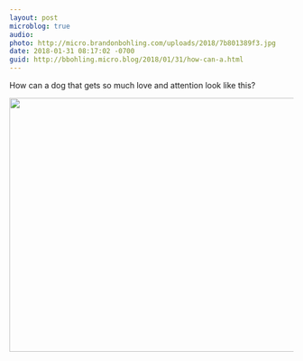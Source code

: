 ```yaml
---
layout: post
microblog: true
audio: 
photo: http://micro.brandonbohling.com/uploads/2018/7b801389f3.jpg
date: 2018-01-31 08:17:02 -0700
guid: http://bbohling.micro.blog/2018/01/31/how-can-a.html
---
```

How can a dog that gets so much love and attention look like this? 

<img src="http://micro.brandonbohling.com/uploads/2018/7b801389f3.jpg" width="600" height="450" />
